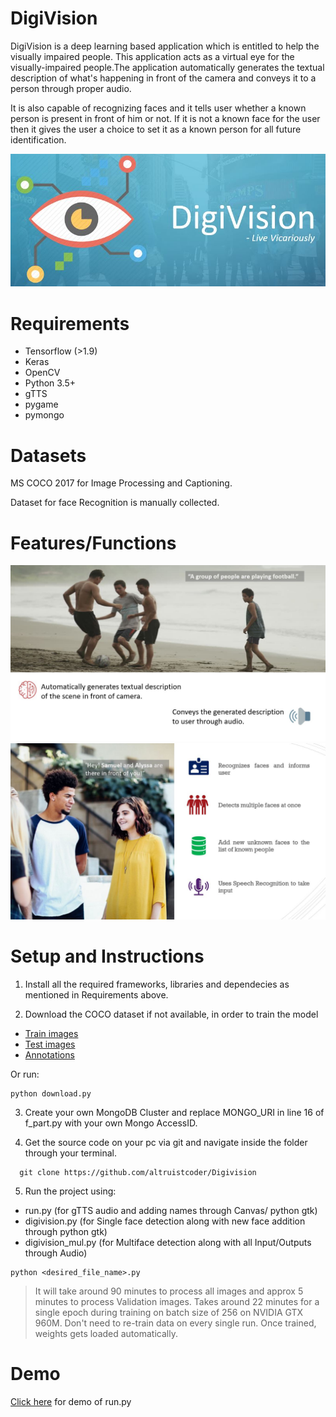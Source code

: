 # DigiVision

DigiVision is a deep learning based application which is entitled to help the visually impaired people. This application acts as a virtual eye for the visually-impaired people.The application automatically generates the textual description of what's happening in front of the camera and conveys it to a person through proper audio. 

It is also capable of recognizing faces and it tells user whether a known person is present in front of him or not. If it is not a known face for the user then it gives the user a choice to set it as a known person for all future identification.

![logo](images/Digivision.JPG)

# Requirements
* Tensorflow (>1.9)
* Keras
* OpenCV
* Python 3.5+
* gTTS
* pygame
* pymongo

# Datasets
MS COCO 2017 for Image Processing and Captioning.

Dataset for face Recognition is manually collected.

# Features/Functions

![logo](images/Digivision2.JPG)
![logo](images/Digivision3.JPG)

# Setup and Instructions

1. Install all the required frameworks, libraries and dependecies as mentioned in Requirements above.

2. Download the COCO dataset if not available, in order to train the model
  - [Train images](http://images.cocodataset.org/zips/train2017.zip)
  - [Test images](http://images.cocodataset.org/zips/test2017.zip)
  - [Annotations](http://images.cocodataset.org/annotations/annotations_trainval2017.zip)
 
  Or run:
 ```
 python download.py
 ```

3. Create your own MongoDB Cluster and replace MONGO_URI in line 16 of f_part.py with your own Mongo AccessID.

4. Get the source code on your pc via git and navigate inside the folder through your terminal.

```
  git clone https://github.com/altruistcoder/Digivision
```
5. Run the project using:
  - run.py (for gTTS audio and adding names through Canvas/ python gtk)
  - digivision.py (for Single face detection along with new face addition through python gtk)
  - digivision_mul.py (for Multiface detection along with all Input/Outputs through Audio)

 ```
 python <desired_file_name>.py
 ```
 > It will take around 90 minutes to process all images and approx 5 minutes to process Validation images.
 > Takes around 22 minutes for a single epoch during training on batch size of 256 on NVIDIA GTX 960M.
 > Don't need to re-train data on every single run. Once trained, weights gets loaded automatically.

 # Demo
 [Click here](demo.mp4) for demo of run.py

